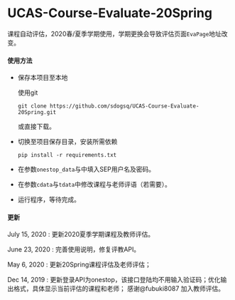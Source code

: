 # UCAS-Course-Evaluate-20Spring

课程自动评估，2020春/夏季学期使用，学期更换会导致评估页面`EvaPage`地址改变。

#### 使用方法

- 保存本项目至本地

    使用git

    ```text
    git clone https://github.com/sdogsq/UCAS-Course-Evaluate-20Spring.git
    ```

    或直接下载。

- 切换至项目保存目录，安装所需依赖

    ```text
    pip install -r requirements.txt
    ```

- 在参数`onestop_data`与中填入SEP用户名及密码。

- 在参数`cdata`与`tdata`中修改课程与老师评语（若需要）。

- 运行程序，等待完成。

#### 更新

July 15, 2020 : 更新2020夏季学期课程及教师评估。

June 23, 2020 : 完善使用说明，修复评教API。

May 6,  2020 : 更新20Spring课程评估及老师评估；

Dec 14, 2019 : 更新登录API为onestop，该接口登陆均不用输入验证码；优化输出格式，具体显示当前评估的课程和老师； 感谢@fubuki8087 加入教师评估。
